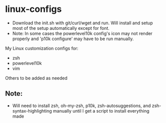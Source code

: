 # linux-configs
- Download the init.sh with git/curl/wget and run. Will install and setup most of the setup automatically except for font.
- Note: In some cases the powerlevel10k config's icon may not render properly and 'p10k configure' may have to be run manually.

My Linux customization configs for:
- zsh
- powerlevel10k
- vim

Others to be added as needed


## Note:
- Will need to install zsh, oh-my-zsh, p10k, zsh-autosuggestions, and zsh-syntax-highlighting manually until I get a script to install everything made
